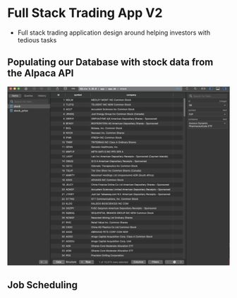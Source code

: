 # Full Stack Trading App V2
- Full stack trading application design around helping investors with tedious tasks

## Populating our Database with stock data from the Alpaca API
![Populating our Database](README_FOLDER/PopulatingDB.png)

## Job Scheduling 